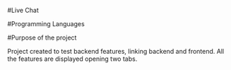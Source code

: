 #Live Chat

#Programming Languages

#Purpose of the project

Project created to test backend features, linking backend and frontend.
All the features are displayed opening two tabs.

